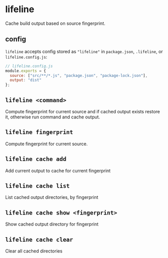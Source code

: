 # lifeline

Cache build output based on source fingerprint.

## config

`lifeline` accepts config stored as `"lifeline"` in `package.json`, `.lifeline`, or `lifeline.config.js`:

```js
// lifeline.config.js
module.exports = {
  source: ["src/**/*.js", "package.json", "package-lock.json"],
  output: "dist"
};
```

## `lifeline <command>`

Compute fingerprint for current source and if cached output exists restore it, otherwise run command and cache output.

## `lifeline fingerprint`

Compute fingerprint for current source.

## `lifeline cache add`

Add current output to cache for current fingerprint

## `lifeline cache list`

List cached output directories, by fingerprint

## `lifeline cache show <fingerprint>`

Show cached output directory for fingerprint

## `lifeline cache clear`

Clear all cached directories
